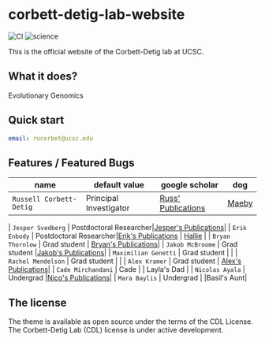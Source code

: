 # corbett-detig-lab-website

![CI](https://github.com/rundocs/jekyll-rtd-theme/workflows/CI/badge.svg?branch=develop)
![science](https://img.shields.io/badge/science-doing-brightgreen)

This is the official website of the Corbett-Detig lab at UCSC.

## What it does?

Evolutionary Genomics

## Quick start

```yml
email: rucorbet@ucsc.edu
```

## Features / Featured Bugs

| name                    | default value          | google scholar    |  dog   |
| ----------------------- | ---------------------- | ----------------- |---------------|
| `Russell Corbett-Detig` | Principal Investigator |[Russ' Publications](https://scholar.google.com/citations?user=9sF4nOkAAAAJ&hl=en)| [Maeby](https://user-images.githubusercontent.com/10063921/132934537-0feab719-b8ec-4ec9-b300-68086de61ffa.png) |

| `Jesper Svedberg`       | Postdoctoral Researcher|[Jesper's Publications](https://pubmed.ncbi.nlm.nih.gov/?term=svedberg+J%5Bau%5D&sort=pubdate)|
| `Erik Enbody`           | Postdoctoral Researcher|[Erik's Publications](https://scholar.google.com/citations?user=3bBANnkAAAAJ&hl=en) | [Hallie](/assets/images/hallie.jpg) |
| `Bryan Thornlow`        | Grad student           | [Bryan's Publications](https://scholar.google.com/citations?user=-mjgRsgAAAAJ&hl=en)|
| `Jakob McBroome`        | Grad student           |[Jakob's Publications](https://scholar.google.com/citations?user=qV-Y6ssAAAAJ&hl=en)|
| `Maximilian Genetti`    | Grad student           |                   |
| `Rachel Mendelson`      | Grad student           |                |
| `Alex Kramer`           | Grad student           | [Alex's Publications](https://scholar.google.com/citations?hl=en&user=d8U1u-wAAAAJ)|
| `Cade Mirchandani`      | Cade                   |                   | Layla's Dad |
| `Nicolas Ayala`         | Undergrad              |[Nico's Publications](https://scholar.google.com/citations?user=Q2nj73IAAAAJ&hl=en)|
| `Mara Baylis`           | Undergrad              |                   |Basil's Aunt|

## The license

The theme is available as open source under the terms of the CDL License. The Corbett-Detig Lab (CDL) license is under active development. 
